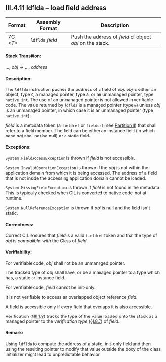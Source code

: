 ## III.4.11 ldflda &ndash; load field address

 | Format | Assembly Format | Description
 | ---- | ---- | ----
 | 7C _\<T\>_ | `ldflda` _field_ | Push the address of _field_ of object _obj_ on the stack.

#### Stack Transition:

&hellip;, _obj_ &rarr; &hellip;, _address_

#### Description:

The `ldflda` instruction pushes the address of a field of _obj_. _obj_ is either an object, type `O`, a managed pointer, type `&`, or an unmanaged pointer, type `native int`. The use of an unmanaged pointer is not allowed in verifiable code. The value returned by `ldflda` is a managed pointer (type `&`) unless _obj_ is an unmanaged pointer, in which case it is an unmanaged pointer (type `native int`).

_field_ is a metadata token (a `fieldref` or `fielddef`; see [Partition II](ii.22-metadata-logical-format-tables.md)) that shall refer to a field member. The field can be either an instance field (in which case _obj_ shall not be null) or a static field.

#### Exceptions:

`System.FieldAccessException` is thrown if _field_ is not accessible.

`System.InvalidOperationException` is thrown if the _obj_ is not within the application domain from which it is being accessed. The address of a field that is not inside the accessing application domain cannot be loaded.

`System.MissingFieldException` is thrown if _field_ is not found in the metadata. This is typically checked when CIL is converted to native code, not at runtime.

`System.NullReferenceException` is thrown if _obj_ is null and the field isn't static.

#### Correctness:

Correct CIL ensures that _field_ is a valid `fieldref` token and that the type of _obj_ is *compatible-with* the Class of _field_.

#### Verifiability:

For verifiable code, _obj_ shall not be an unmanaged pointer.

The tracked type of _obj_ shall have, or be a managed pointer to a type which has, a static or instance field.

For verifiable code, _field_ cannot be init-only.

It is not verifiable to access an overlapped object reference _field_.

A field is accessible only if every field that overlaps it is also accessible.

Verification (§[III.1.8](iii.1.8-verifiability-and-correctness.md)) tracks the type of the value loaded onto the stack as a managed pointer to the *verification type* (§[I.8.7](i.8.7-assignment-compatibility.md)) of _field_.

#### Remark:

Using `ldflda` to compute the address of a static, init-only field and then using the resulting pointer to modify that value outside the body of the class initializer might lead to unpredictable behavior.
